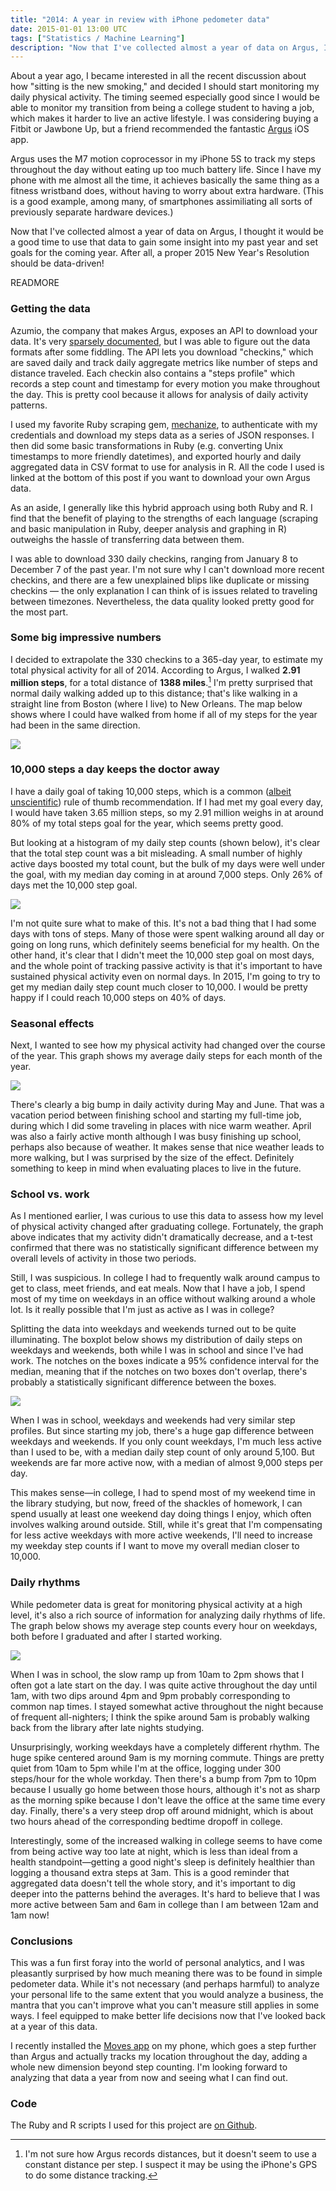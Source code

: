 ```yaml
---
title: "2014: A year in review with iPhone pedometer data"
date: 2015-01-01 13:00 UTC
tags: ["Statistics / Machine Learning"]
description: "Now that I've collected almost a year of data on Argus, I thought it would be a good time to use that data to gain some insight into my past year and set goals for the coming year. After all, a proper 2015 New Year's Resolution should be data-driven!"
---
```


About a year ago, I became interested in all the recent discussion about how "sitting is the new smoking," and decided I should start monitoring my daily physical activity. The timing seemed especially good since I would be able to monitor my transition from being a college student to having a job, which makes it harder to live an active lifestyle. I was considering buying a Fitbit or Jawbone Up, but a friend recommended the fantastic [Argus](https://www.azumio.com/argus) iOS app.

Argus uses the M7 motion coprocessor in my iPhone 5S to track my steps throughout the day without eating up too much battery life. Since I have my phone with me almost all the time, it achieves basically the same thing as a fitness wristband does, without having to worry about extra hardware. (This is a good example, among many, of smartphones assimiliating all sorts of previously separate hardware devices.)

Now that I've collected almost a year of data on Argus, I thought it would be a good time to use that data to gain some insight into my past year and set goals for the coming year. After all, a proper 2015 New Year's Resolution should be data-driven!

READMORE

### Getting the data

Azumio, the company that makes Argus, exposes an API to download your data. It's very [sparsely documented](http://developer.azumio.com/azumio-api), but I was able to figure out the data formats after some fiddling. The API lets you download "checkins," which are saved daily and track daily aggregate metrics like number of steps and distance traveled. Each checkin also contains a "steps profile" which records a step count and timestamp for every motion you make throughout the day. This is pretty cool because it allows for analysis of daily activity patterns.

I used my favorite Ruby scraping gem, [mechanize](https://github.com/sparklemotion/mechanize), to authenticate with my credentials and download my steps data as a series of JSON responses. I then did some basic transformations in Ruby (e.g. converting Unix timestamps to more friendly datetimes), and exported hourly and daily aggregated data in CSV format to use for analysis in R. All the code I used is linked at the bottom of this post if you want to download your own Argus data.

As an aside, I generally like this hybrid approach using both Ruby and R. I find that the benefit of playing to the strengths of each language (scraping and basic manipulation in Ruby, deeper analysis and graphing in R) outweighs the hassle of transferring data between them.

I was able to download 330 daily checkins, ranging from January 8 to December 7 of the past year. I'm not sure why I can't download more recent checkins, and there are a few unexplained blips like duplicate or missing checkins — the only explanation I can think of is issues related to traveling between timezones. Nevertheless, the data quality looked pretty good for the most part.

### Some big impressive numbers

I decided to extrapolate the 330 checkins to a 365-day year, to estimate my total physical activity for all of 2014. According to Argus, I walked **2.91 million steps**, for a total distance of **1388 miles**.[^1] I'm pretty surprised that normal daily walking added up to this distance; that's like walking in a straight line from Boston (where I live) to New Orleans. The map below shows where I could have walked from home if all of my steps for the year had been in the same direction.

![](/images/article_images/map.png)

[^1]: I'm not sure how Argus records distances, but it doesn't seem to use a constant distance per step. I suspect it may be using the iPhone's GPS to do some distance tracking.

### 10,000 steps a day keeps the doctor away

I have a daily goal of taking 10,000 steps, which is a common ([albeit unscientific](http://www.livescience.com/43956-walking-10000-steps-healthy.html)) rule of thumb recommendation. If I had met my goal every day, I would have taken 3.65 million steps, so my 2.91 million weighs in at around 80% of my total steps goal for the year, which seems pretty good.

But looking at a histogram of my daily step counts (shown below), it's clear that the total step count was a bit misleading. A small number of highly active days boosted my total count, but the bulk of my days were well under the goal, with my median day coming in at around 7,000 steps. Only 26% of days met the 10,000 step goal.

![](/images/article_images/distribution.png)

I'm not quite sure what to make of this. It's not a bad thing that I had some days with tons of steps. Many of those were spent walking around all day or going on long runs, which definitely seems beneficial for my health. On the other hand, it's clear that I didn't meet the 10,000 step goal on most days, and the whole point of tracking passive activity is that it's important to have sustained physical activity even on normal days. In 2015, I'm going to try to get my median daily step count much closer to 10,000. I would be pretty happy if I could reach 10,000 steps on 40% of days.

### Seasonal effects

Next, I wanted to see how my physical activity had changed over the course of the year. This graph shows my average daily steps for each month of the year.

![](/images/article_images/monthly.png)

There's clearly a big bump in daily activity during May and June. That was a vacation period between finishing school and starting my full-time job, during which I did some traveling in places with nice warm weather. April was also a fairly active month although I was busy finishing up school, perhaps also because of weather. It makes sense that nice weather leads to more walking, but I was surprised by the size of the effect. Definitely something to keep in mind when evaluating places to live in the future.

### School vs. work

As I mentioned earlier, I was curious to use this data to assess how my level of physical activity changed after graduating college. Fortunately, the graph above indicates that my activity didn't dramatically decrease, and a t-test confirmed that there was no statistically significant difference between my overall levels of activity in those two periods.

Still, I was suspicious. In college I had to frequently walk around campus to get to class, meet friends, and eat meals. Now that I have a job, I spend most of my time on weekdays in an office without walking around a whole lot. Is it really possible that I'm just as active as I was in college?

Splitting the data into weekdays and weekends turned out to be quite illuminating. The boxplot below shows my distribution of daily steps on weekdays and weekends, both while I was in school and since I've had work. The notches on the boxes indicate a 95% confidence interval for the median, meaning that if the notches on two boxes don't overlap, there's probably a statistically significant difference between the boxes.

![](/images/article_images/weekends.png)

When I was in school, weekdays and weekends had very similar step profiles. But since starting my job, there's a huge gap difference between weekdays and weekends. If you only count weekdays, I'm much less active than I used to be, with a median daily step count of only around 5,100. But weekends are far more active now, with a median of almost 9,000 steps per day.

This makes sense—in college, I had to spend most of my weekend time in the library studying, but now, freed of the shackles of homework, I can spend usually at least one weekend day doing things I enjoy, which often involves walking around outside. Still, while it's great that I'm compensating for less active weekdays with more active weekends, I'll need to increase my weekday step counts if I want to move my overall median closer to 10,000.

### Daily rhythms

While pedometer data is great for monitoring physical activity at a high level, it's also a rich source of information for analyzing daily rhythms of life. The graph below shows my average step counts every hour on weekdays, both before I graduated and after I started working.

![](/images/article_images/hourly.png)

When I was in school, the slow ramp up from 10am to 2pm shows that I often got a late start on the day. I was quite active throughout the day until 1am, with two dips around 4pm and 9pm probably corresponding to common nap times. I stayed somewhat active throughout the night because of frequent all-nighters; I think the spike around 5am is probably walking back from the library after late nights studying.

Unsurprisingly, working weekdays have a completely different rhythm. The huge spike centered around 9am is my morning commute. Things are pretty quiet from 10am to 5pm while I'm at the office, logging under 300 steps/hour for the whole workday. Then there's a bump from 7pm to 10pm because I usually go home between those hours, although it's not as sharp as the morning spike because I don't leave the office at the same time every day. Finally, there's a very steep drop off around midnight, which is about two hours ahead of the corresponding bedtime dropoff in college.

Interestingly, some of the increased walking in college seems to have come from being active way too late at night, which is less than ideal from a health standpoint—getting a good night's sleep is definitely healthier than logging a thousand extra steps at 3am. This is a good reminder that aggregated data doesn't tell the whole story, and it's important to dig deeper into the patterns behind the averages. It's hard to believe that I was more active between 5am and 6am in college than I am between 12am and 1am now!

### Conclusions

This was a fun first foray into the world of personal analytics, and I was pleasantly surprised by how much meaning there was to be found in simple pedometer data. While it's not necessary (and perhaps harmful) to analyze your personal life to the same extent that you would analyze a business, the mantra that you can't improve what you can't measure still applies in some ways. I feel equipped to make better life decisions now that I've looked back at a year of this data.

I recently installed the [Moves app](https://www.moves-app.com/) on my phone, which goes a step further than Argus and actually tracks my location throughout the day, adding a whole new dimension beyond step counting. I'm looking forward to analyzing that data a year from now and seeing what I can find out.

### Code

The Ruby and R scripts I used for this project are [on Github](https://github.com/geoffreylitt/argus-analysis).
